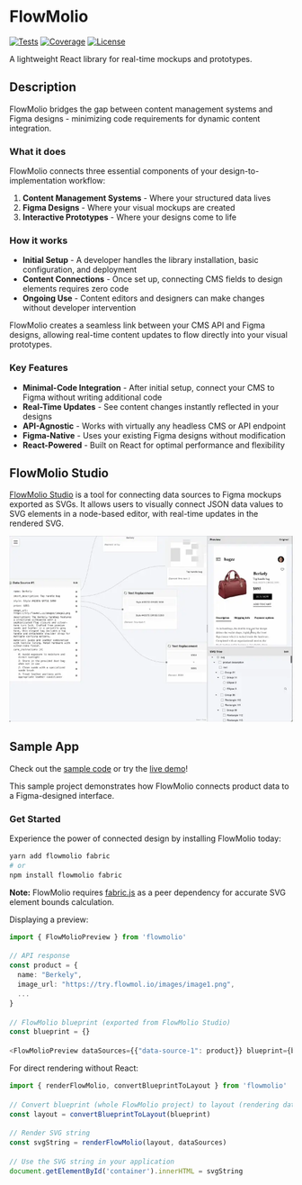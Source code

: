 # FlowMolio

[![Tests](https://github.com/vladvlasov256/flowmolio/actions/workflows/test.yml/badge.svg)](https://github.com/vladvlasov256/flowmolio/actions/workflows/test.yml)
[![Coverage](https://codecov.io/gh/vladvlasov256/flowmolio/branch/main/graph/badge.svg)](https://codecov.io/gh/vladvlasov256/flowmolio)
[![License](https://img.shields.io/badge/license-MIT-blue.svg)](LICENSE)

A lightweight React library for real-time mockups and prototypes.

## Description

FlowMolio bridges the gap between content management systems and Figma designs - minimizing code requirements for dynamic content integration.

### What it does

FlowMolio connects three essential components of your design-to-implementation workflow:

1. **Content Management Systems** - Where your structured data lives
2. **Figma Designs** - Where your visual mockups are created
3. **Interactive Prototypes** - Where your designs come to life

### How it works

- **Initial Setup** - A developer handles the library installation, basic configuration, and deployment
- **Content Connections** - Once set up, connecting CMS fields to design elements requires zero code
- **Ongoing Use** - Content editors and designers can make changes without developer intervention

FlowMolio creates a seamless link between your CMS API and Figma designs, allowing real-time content updates to flow directly into your visual prototypes.

### Key Features

- **Minimal-Code Integration** - After initial setup, connect your CMS to Figma without writing additional code
- **Real-Time Updates** - See content changes instantly reflected in your designs
- **API-Agnostic** - Works with virtually any headless CMS or API endpoint
- **Figma-Native** - Uses your existing Figma designs without modification
- **React-Powered** - Built on React for optimal performance and flexibility

## FlowMolio Studio

[FlowMolio Studio](https://flowmol.io) is a tool for connecting data sources to Figma mockups exported as SVGs. It allows users to visually connect JSON data values to SVG elements in a node-based editor, with real-time updates in the rendered SVG.

![FlowMolio Studio screen recording](showcase/studio.webp)

## Sample App

Check out the [sample code](https://github.com/vladvlasov256/flowmolio-sample) or try the [live demo](https://try.flowmol.io/)!

This sample project demonstrates how FlowMolio connects product data to a Figma-designed interface.

### Get Started

Experience the power of connected design by installing FlowMolio today:

```bash
yarn add flowmolio fabric
# or
npm install flowmolio fabric
```

**Note:** FlowMolio requires [fabric.js](https://fabricjs.com/) as a peer dependency for accurate SVG element bounds calculation.

Displaying a preview:

```typescript
import { FlowMolioPreview } from 'flowmolio'

// API response
const product = {
  name: "Berkely",
  image_url: "https://try.flowmol.io/images/image1.png",
  ...
}

// FlowMolio blueprint (exported from FlowMolio Studio)
const blueprint = {} 

<FlowMolioPreview dataSources={{"data-source-1": product}} blueprint={blueprint} />
```

For direct rendering without React:

```typescript
import { renderFlowMolio, convertBlueprintToLayout } from 'flowmolio'

// Convert blueprint (whole FlowMolio project) to layout (rendering data)
const layout = convertBlueprintToLayout(blueprint)

// Render SVG string
const svgString = renderFlowMolio(layout, dataSources)

// Use the SVG string in your application
document.getElementById('container').innerHTML = svgString
```
